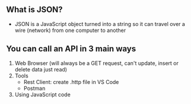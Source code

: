 ## What is JSON?

- JSON is a JavaScript object turned into a string
  so it can travel over a wire (network) from one computer to another

## You can call an API in 3 main ways

1. Web Browser (will always be a GET request, can't update, insert or delete data just read)
2. Tools 
    - Rest Client: create .http file in VS Code
    - Postman
3. Using JavaScript code